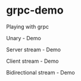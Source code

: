 # grpc-demo
Playing with grpc

Unary - Demo

Server stream - Demo

Client stream - Demo

Bidirectional stream - Demo

